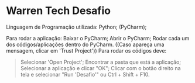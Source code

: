 # Warren Tech Desafio
Linguagem de Programação utilizada: Python;
(PyCharm);

Para rodar a aplicação: 
Baixar o PyCharm;
Abrir o PyCharm;
Rodar cada um dos códigos/aplicações dentro do PyCharm.
((Caso apareça uma mensagem, clicar em 'Trust Project'))
Para rodar os códigos deve:
> Selecionar 'Open Project';
> Encontrar a pasta que está a aplicação;
> Selecionar a aplicação e clicar "OK";
> Clicar com o botão direito na tela e selecionar "Run 'Desafio'" ou Ctrl + Shift + F10.
